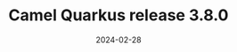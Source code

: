 ---
url: "/releases/q-3.8.0/"
date: 2024-02-28
eol: 2025-02-12
type: release-note
version: 3.8.0
title: "Camel Quarkus release 3.8.0"
preview: ""
changelog: ""
category: "camel-quarkus"
milestone: 54
kind: lts
jdk: [17, 21]
---